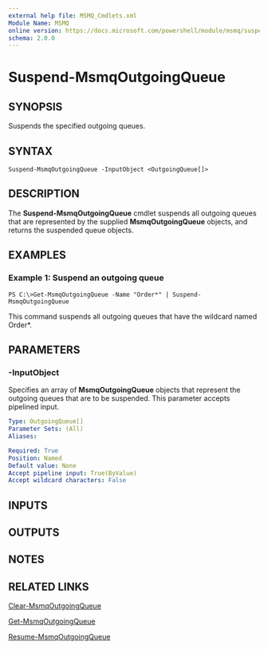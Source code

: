 ```yaml
---
external help file: MSMQ_Cmdlets.xml
Module Name: MSMQ
online version: https://docs.microsoft.com/powershell/module/msmq/suspend-msmqoutgoingqueue?view=windowsserver2012-ps&wt.mc_id=ps-gethelp
schema: 2.0.0
---
```


# Suspend-MsmqOutgoingQueue

## SYNOPSIS
Suspends the specified outgoing queues.

## SYNTAX

```
Suspend-MsmqOutgoingQueue -InputObject <OutgoingQueue[]>
```

## DESCRIPTION
The **Suspend-MsmqOutgoingQueue** cmdlet suspends all outgoing queues that are represented by the supplied **MsmqOutgoingQueue** objects, and returns the suspended queue objects.

## EXAMPLES

### Example 1: Suspend an outgoing queue
```
PS C:\>Get-MsmqOutgoingQueue -Name "Order*" | Suspend-MsmqOutgoingQueue
```

This command suspends all outgoing queues that have the wildcard named Order*.

## PARAMETERS

### -InputObject
Specifies an array of **MsmqOutgoingQueue** objects that represent the outgoing queues that are to be suspended.
This parameter accepts pipelined input.

```yaml
Type: OutgoingQueue[]
Parameter Sets: (All)
Aliases: 

Required: True
Position: Named
Default value: None
Accept pipeline input: True(ByValue)
Accept wildcard characters: False
```

## INPUTS

## OUTPUTS

## NOTES

## RELATED LINKS

[Clear-MsmqOutgoingQueue](./Clear-MsmqOutgoingQueue.md)

[Get-MsmqOutgoingQueue](./Get-MsmqOutgoingQueue.md)

[Resume-MsmqOutgoingQueue](./Resume-MsmqOutgoingQueue.md)

